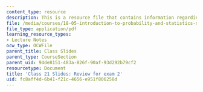 ```yaml
---
content_type: resource
description: This is a resource file that contains information regarding class 21.
file: /media/courses/18-05-introduction-to-probability-and-statistics-spring-2014/fc8aff4d6b41f21c4656e951f806258d_MIT18_05S14_class21-slides.pdf
file_type: application/pdf
learning_resource_types:
- Lecture Notes
ocw_type: OCWFile
parent_title: Class Slides
parent_type: CourseSection
parent_uid: 94de8151-483a-826f-90af-93d292b79cf2
resourcetype: Document
title: 'Class 21 Slides: Review for exam 2'
uid: fc8aff4d-6b41-f21c-4656-e951f806258d
---
```

